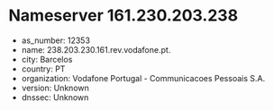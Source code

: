 # Nameserver 161.230.203.238

* as_number: 12353
* name: 238.203.230.161.rev.vodafone.pt.
* city: Barcelos
* country: PT
* organization: Vodafone Portugal - Communicacoes Pessoais S.A.
* version: Unknown
* dnssec: Unknown

